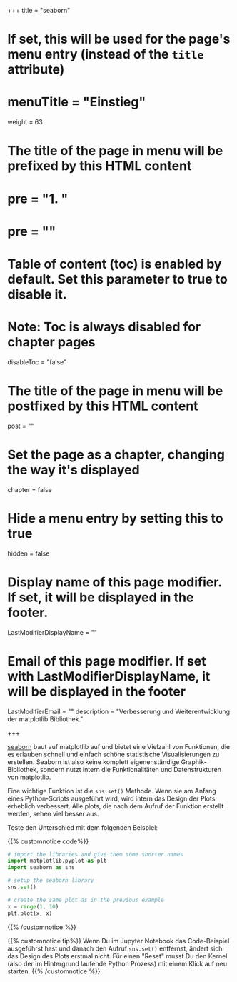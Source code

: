 +++
title = "seaborn"
# If set, this will be used for the page's menu entry (instead of the `title` attribute)
# menuTitle = "Einstieg"
weight = 63
# The title of the page in menu will be prefixed by this HTML content
# pre = "<b>1. </b>"
# pre = "<i class='fab fa-github'></i>"
# Table of content (toc) is enabled by default. Set this parameter to true to disable it.
# Note: Toc is always disabled for chapter pages
disableToc = "false"
# The title of the page in menu will be postfixed by this HTML content
post = ""
# Set the page as a chapter, changing the way it's displayed
chapter = false
# Hide a menu entry by setting this to true
hidden = false
# Display name of this page modifier. If set, it will be displayed in the footer.
LastModifierDisplayName = ""
# Email of this page modifier. If set with LastModifierDisplayName, it will be displayed in the footer
LastModifierEmail = ""
description = "Verbesserung und Weiterentwicklung der matplotlib Bibliothek."

+++

[seaborn](https://seaborn.pydata.org/) baut auf matplotlib auf und bietet eine Vielzahl von Funktionen, die es erlauben schnell und einfach schöne statistische Visualisierungen zu erstellen. Seaborn ist also keine komplett eigenenständige Graphik-Bibliothek, sondern nutzt intern die Funktionalitäten und Datenstrukturen von matplotlib.

Eine wichtige Funktion ist die `sns.set()` Methode. Wenn sie am Anfang eines Python-Scripts ausgeführt wird, wird intern das Design der Plots erheblich verbessert. Alle plots, die nach dem Aufruf der Funktion erstellt werden, sehen viel besser aus.

Teste den Unterschied mit dem folgenden Beispiel:


{{% customnotice code%}}
```python
# import the libraries and give them some shorter names
import matplotlib.pyplot as plt
import seaborn as sns

# setup the seaborn library
sns.set()

# create the same plot as in the previous example
x = range(1, 10)
plt.plot(x, x)
```
{{% /customnotice %}}

{{% customnotice tip%}}
Wenn Du im Jupyter Notebook das Code-Beispiel ausgeführst hast und danach den Aufruf `sns.set()` entfernst, ändert sich das Design des Plots erstmal nicht. Für einen "Reset" musst Du den Kernel (also der im Hintergrund laufende Python Prozess) mit einem Klick auf <i class="fas fa-redo"></i> neu starten.
{{% /customnotice %}}
